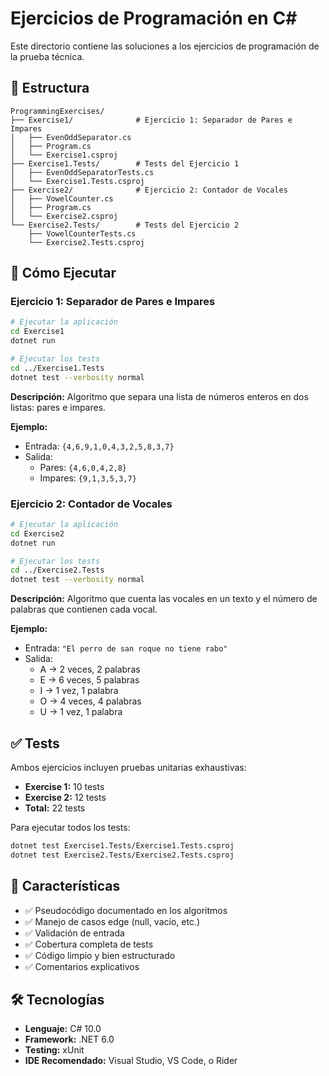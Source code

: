 # Ejercicios de Programación en C#

Este directorio contiene las soluciones a los ejercicios de programación de la prueba técnica.

## 📁 Estructura

```
ProgrammingExercises/
├── Exercise1/              # Ejercicio 1: Separador de Pares e Impares
│   ├── EvenOddSeparator.cs
│   ├── Program.cs
│   └── Exercise1.csproj
├── Exercise1.Tests/        # Tests del Ejercicio 1
│   ├── EvenOddSeparatorTests.cs
│   └── Exercise1.Tests.csproj
├── Exercise2/              # Ejercicio 2: Contador de Vocales
│   ├── VowelCounter.cs
│   ├── Program.cs
│   └── Exercise2.csproj
└── Exercise2.Tests/        # Tests del Ejercicio 2
    ├── VowelCounterTests.cs
    └── Exercise2.Tests.csproj
```

## 🚀 Cómo Ejecutar

### Ejercicio 1: Separador de Pares e Impares

```bash
# Ejecutar la aplicación
cd Exercise1
dotnet run

# Ejecutar los tests
cd ../Exercise1.Tests
dotnet test --verbosity normal
```

**Descripción:** Algoritmo que separa una lista de números enteros en dos listas: pares e impares.

**Ejemplo:**
- Entrada: `{4,6,9,1,0,4,3,2,5,8,3,7}`
- Salida:
  - Pares: `{4,6,0,4,2,8}`
  - Impares: `{9,1,3,5,3,7}`

### Ejercicio 2: Contador de Vocales

```bash
# Ejecutar la aplicación
cd Exercise2
dotnet run

# Ejecutar los tests
cd ../Exercise2.Tests
dotnet test --verbosity normal
```

**Descripción:** Algoritmo que cuenta las vocales en un texto y el número de palabras que contienen cada vocal.

**Ejemplo:**
- Entrada: `"El perro de san roque no tiene rabo"`
- Salida:
  - A → 2 veces, 2 palabras
  - E → 6 veces, 5 palabras
  - I → 1 vez, 1 palabra
  - O → 4 veces, 4 palabras
  - U → 1 vez, 1 palabra

## ✅ Tests

Ambos ejercicios incluyen pruebas unitarias exhaustivas:

- **Exercise 1:** 10 tests
- **Exercise 2:** 12 tests
- **Total:** 22 tests

Para ejecutar todos los tests:

```bash
dotnet test Exercise1.Tests/Exercise1.Tests.csproj
dotnet test Exercise2.Tests/Exercise2.Tests.csproj
```

## 📝 Características

- ✅ Pseudocódigo documentado en los algoritmos
- ✅ Manejo de casos edge (null, vacío, etc.)
- ✅ Validación de entrada
- ✅ Cobertura completa de tests
- ✅ Código limpio y bien estructurado
- ✅ Comentarios explicativos

## 🛠️ Tecnologías

- **Lenguaje:** C# 10.0
- **Framework:** .NET 6.0
- **Testing:** xUnit
- **IDE Recomendado:** Visual Studio, VS Code, o Rider
